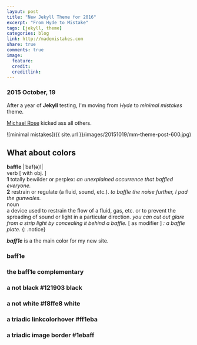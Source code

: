 ```yaml
---
layout: post
title: "New Jekyll Theme for 2016"
excerpt: "From Hyde to Mistake"
tags: [jekyll, theme]
categories: blog
link: http://mademistakes.com
share: true
comments: true
image:
  feature: 
  credit: 
  creditlink: 
---
```


### 2015 October, 19

After a year of **Jekyll** testing, I'm moving from *Hyde* to *minimal mistakes* theme.

[Michael Rose](http://mademistakes.com) kicked ass all others.

![minimal mistakes]({{ site.url }}/images/20151019/mm-theme-post-600.jpg)

## What about colors

**baffle** |ˈbaf(ə)l|    
verb [ with obj. ]    
**1** totally bewilder or perplex: *an unexplained occurrence that baffled everyone.*    
**2** restrain or regulate (a fluid, sound, etc.). *to baffle the noise further, I pad the gunwales.*    
noun    
a device used to restrain the flow of a fluid, gas, etc. or to prevent the spreading of sound or light in a particular direction. *you can cut out glare from a strip light by concealing it behind a baffle.* [ as modifier ] *: a baffle plate.*
{: .notice}

***baff1e*** is a the main color for my new site.

<div class="shape"><h3>baff1e</h3><div id="baffle"></div>

<div class="shape"><h3>the baff1e complementary</h3><div id="complementary"></div>

<div class="shape"><h3>a not black #121903 black </h3><div id="baffleblack"></div>

<div class="shape"><h3>a not white #f8ffe8 white </h3><div id="bafflewhite"></div>

<div class="shape"><h3>a triadic linkcolorhover #ff1eba</h3><div id="baffletriadictre"></div>

<div class="shape"><h3>a triadic image border #1ebaff</h3><div id="baffletriadicdue"></div>
